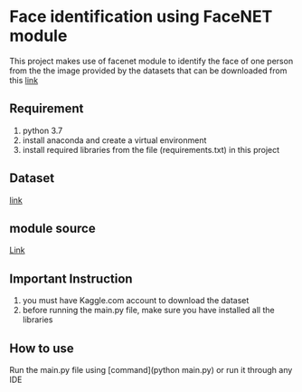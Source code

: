 # Face identification using FaceNET module
This project makes use of facenet module to identify the face of one person from the 
the image provided by the datasets that can be downloaded from this
[link](https://www.kaggle.com/dansbecker/5-celebrity-faces-dataset#)


## Requirement
1. python 3.7
2. install anaconda and create a virtual environment
3. install required libraries from the file (requirements.txt) in this project


## Dataset
[link](https://www.kaggle.com/dansbecker/5-celebrity-faces-dataset#)

## module source
[Link](https://drive.google.com/open?id=1pwQ3H4aJ8a6yyJHZkTwtjcL4wYWQb7bn)
## Important Instruction 
1. you must have Kaggle.com account to download the dataset
2. before running the main.py file, make sure you have installed all the libraries

## How to use
Run the main.py file using [command](python main.py) or run it through any IDE 

